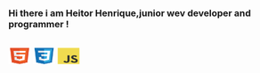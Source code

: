 ### Hi there i am Heitor Henrique,junior wev developer and programmer !

<div style="display: inline_block"><br>
  <img align="center" alt="Heitor-HTML" height="30" width="40" src="https://raw.githubusercontent.com/devicons/devicon/master/icons/html5/html5-original.svg">
  <img align="center" alt="Heitor-CSS" height="30" width="40" src="https://raw.githubusercontent.com/devicons/devicon/master/icons/css3/css3-original.svg">
   <img align="center" alt="Heitor-JS" height="30" width="40" src="https://raw.githubusercontent.com/devicons/devicon/master/icons/javascript/javascript-original.svg">
</div>
